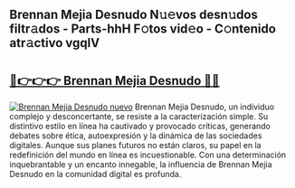 ## Brennan Mejia Desnudo N𝚞𝚎vos desn𝚞dos filtr𝚊dos - Parts-hhH F𝚘tos vid𝚎o - C𝚘ntenido atr𝚊ctivo vgqlV

# <h2><a href="http://mb756n.tromn.icu/?c=Brennan+Mejia+Desnudo">🔗👉👉👉 Brennan Mejia Desnudo 🔗🔗</a></h2>

[![Brennan Mejia Desnudo nuevo](https://i.imgur.com/pEAQMta.gif)](http://mb756n.tromn.icu/?c=Brennan+Mejia+Desnudo)
Brennan Mejia Desnudo, un individuo complejo y desconcertante, se resiste a la caracterización simple. Su distintivo estilo en línea ha cautivado y provocado críticas, generando debates sobre ética, autoexpresión y la dinámica de las sociedades digitales. Aunque sus planes futuros no están claros, su papel en la redefinición del mundo en línea es incuestionable. Con una determinación inquebrantable y un encanto innegable, la influencia de Brennan Mejia Desnudo en la comunidad digital es profunda.
